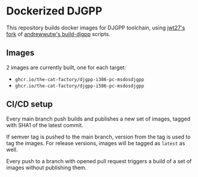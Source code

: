 # Dockerized DJGPP

This repository builds docker images for DJGPP toolchain, using [jwt27's fork](https://github.com/jwt27/build-gcc) of [andrewwutw's build-djgpp](https://github.com/andrewwutw/build-djgpp) scripts.

## Images

2 images are currently built, one for each target:
* `ghcr.io/the-cat-factory/djgpp-i386-pc-msdosdjgpp`
* `ghcr.io/the-cat-factory/djgpp-i586-pc-msdosdjgpp`

## CI/CD setup

Every main branch push builds and publishes a new set of images, tagged with SHA1 of the latest commit. 

If semver tag is pushed to the main branch, version from the tag is used to tag the images. For release versions, images will be tagged as `latest` as well.

Every push to a branch with opened pull request triggers a build of a set of images without publishing them.